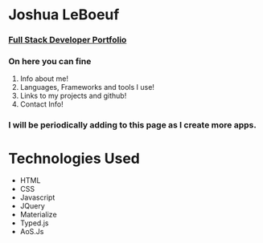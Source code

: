 # Joshua LeBoeuf

### [Full Stack Developer Portfolio](https://humanjboof.github.io/portfolio/)

### On here you can fine

1. Info about me!
2. Languages, Frameworks and tools I use!
3. Links to my projects and github!
4. Contact Info!

### I will be periodically adding to this page as I create more apps.

# Technologies Used

- HTML
- CSS
- Javascript
- JQuery
- Materialize
- Typed.js
- AoS.Js




